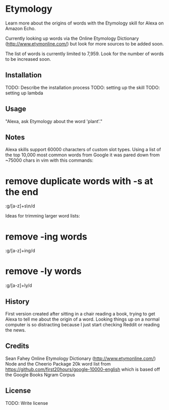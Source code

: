 # Etymology

Learn more about the origins of words with the Etymology skill for Alexa on Amazon Echo.

Currently looking up words via the Online Etymology Dictionary (http://www.etymonline.com/) but look for more sources to be added soon.

The list of words is currently limited to 7,959. Look for the number of words to be increased soon.

## Installation

TODO: Describe the installation process
TODO: setting up the skill
TODO: setting up lambda

## Usage

"Alexa, ask Etymology about the word 'plant'."

## Notes

Alexa skills support 60000 characters of custom slot types. Using a list of the top 10,000 most common words from Google it was pared down from ~75000 chars in vim with this commands:
# remove duplicate words with -s at the end
:g/[a-z]+s\n/d

Ideas for trimming larger word lists:

# remove -ing words
:g/[a-z]+ing/d
# remove -ly words
:g/[a-z]+ly/d

## History

First version created after sitting in a chair reading a book, trying to get Alexa to tell me about the origin of a word. Looking things up on a normal computer is so distracting because I just start checking Reddit or reading the news.

## Credits

Sean Fahey
Online Etymology Dictionary (http://www.etymonline.com/)
Node and the Cheerio Package
20k word list from https://github.com/first20hours/google-10000-english which is based off the Google Books Ngram Corpus

## License

TODO: Write license